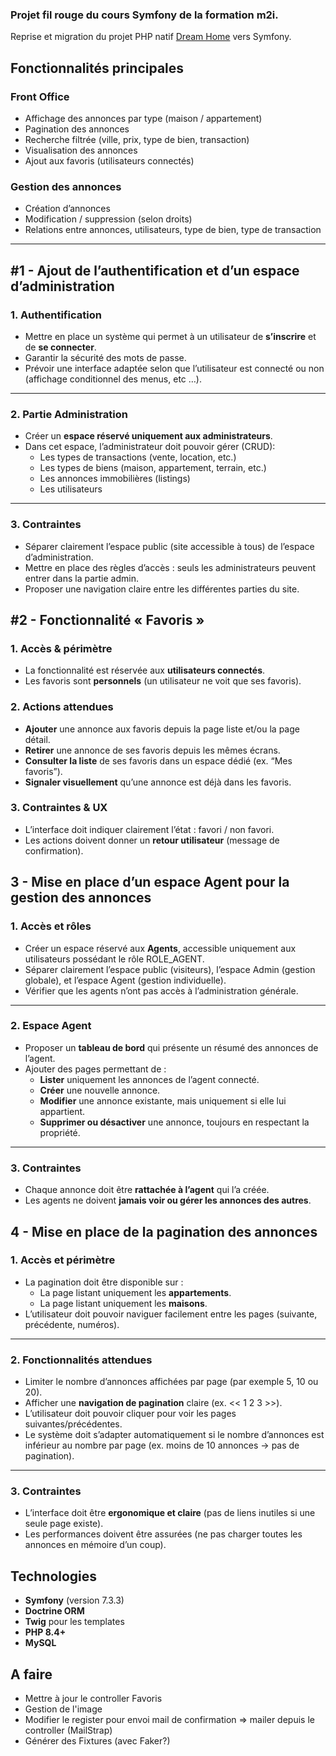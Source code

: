### Projet fil rouge du cours Symfony de la formation m2i.
Reprise et migration du projet PHP natif [Dream Home](https://github.com/PaulineBr0d/DreamHome) vers Symfony.

## Fonctionnalités principales

### Front Office
- Affichage des annonces par type (maison / appartement)
- Pagination des annonces
- Recherche filtrée (ville, prix, type de bien, transaction)
- Visualisation des annonces
- Ajout aux favoris (utilisateurs connectés)


### Gestion des annonces
- Création d’annonces
- Modification / suppression (selon droits)
- Relations entre annonces, utilisateurs, type de bien, type de transaction

---

## **#1 - Ajout de l’authentification et d’un espace d’administration**

### **1. Authentification**

- Mettre en place un système qui permet à un utilisateur de **s’inscrire** et de **se connecter**.
- Garantir la sécurité des mots de passe.
- Prévoir une interface adaptée selon que l’utilisateur est connecté ou non (affichage conditionnel des menus, etc …).

---

### **2. Partie Administration**

- Créer un **espace réservé uniquement aux administrateurs**.
- Dans cet espace, l’administrateur doit pouvoir gérer (CRUD):
    - Les types de transactions (vente, location, etc.)
    - Les types de biens (maison, appartement, terrain, etc.)
    - Les annonces immobilières (listings)
    - Les utilisateurs

---

### **3. Contraintes**

- Séparer clairement l’espace public (site accessible à tous) de l’espace d’administration.
- Mettre en place des règles d’accès : seuls les administrateurs peuvent entrer dans la partie admin.
- Proposer une navigation claire entre les différentes parties du site.

## **#2 - Fonctionnalité « Favoris »**

### **1. Accès & périmètre**

- La fonctionnalité est réservée aux **utilisateurs connectés**.
- Les favoris sont **personnels** (un utilisateur ne voit que ses favoris).

### **2. Actions attendues**

- **Ajouter** une annonce aux favoris depuis la page liste et/ou la page détail.
- **Retirer** une annonce de ses favoris depuis les mêmes écrans.
- **Consulter la liste** de ses favoris dans un espace dédié (ex. “Mes favoris”).
- **Signaler visuellement** qu’une annonce est déjà dans les favoris.

### **3. Contraintes & UX**

- L’interface doit indiquer clairement l’état : favori / non favori.
- Les actions doivent donner un **retour utilisateur** (message de confirmation).

## **3 - Mise en place d’un espace Agent pour la gestion des annonces**

### **1. Accès et rôles**

- Créer un espace réservé aux **Agents**, accessible uniquement aux utilisateurs possédant le rôle ROLE_AGENT.
- Séparer clairement l’espace public (visiteurs), l’espace Admin (gestion globale), et l’espace Agent (gestion individuelle).
- Vérifier que les agents n’ont pas accès à l’administration générale.

---

### **2. Espace Agent**

- Proposer un **tableau de bord** qui présente un résumé des annonces de l’agent.
- Ajouter des pages permettant de :
    - **Lister** uniquement les annonces de l’agent connecté.
    - **Créer** une nouvelle annonce.
    - **Modifier** une annonce existante, mais uniquement si elle lui appartient.
    - **Supprimer ou désactiver** une annonce, toujours en respectant la propriété.

---

### **3. Contraintes**

- Chaque annonce doit être **rattachée à l’agent** qui l’a créée.
- Les agents ne doivent **jamais voir ou gérer les annonces des autres**.


## 4 - **Mise en place de la pagination des annonces**

### **1. Accès et périmètre**

- La pagination doit être disponible sur :
    - La page listant uniquement les **appartements**.
    - La page listant uniquement les **maisons**.
- L’utilisateur doit pouvoir naviguer facilement entre les pages (suivante, précédente, numéros).

---

### **2. Fonctionnalités attendues**

- Limiter le nombre d’annonces affichées par page (par exemple 5, 10 ou 20).
- Afficher une **navigation de pagination** claire (ex. << 1 2 3 >>).
- L’utilisateur doit pouvoir cliquer pour voir les pages suivantes/précédentes.
- Le système doit s’adapter automatiquement si le nombre d’annonces est inférieur au nombre par page (ex. moins de 10 annonces → pas de pagination).

---

### **3. Contraintes**

- L’interface doit être **ergonomique et claire** (pas de liens inutiles si une seule page existe).
- Les performances doivent être assurées (ne pas charger toutes les annonces en mémoire d’un coup).


## Technologies

- **Symfony** (version 7.3.3)
- **Doctrine ORM**
- **Twig** pour les templates
- **PHP 8.4+**
- **MySQL**

## A faire
- Mettre à jour le controller Favoris 
- Gestion de l'image
- Modifier le register pour envoi mail de confirmation => mailer depuis le controller (MailStrap)
- Générer des Fixtures (avec Faker?)